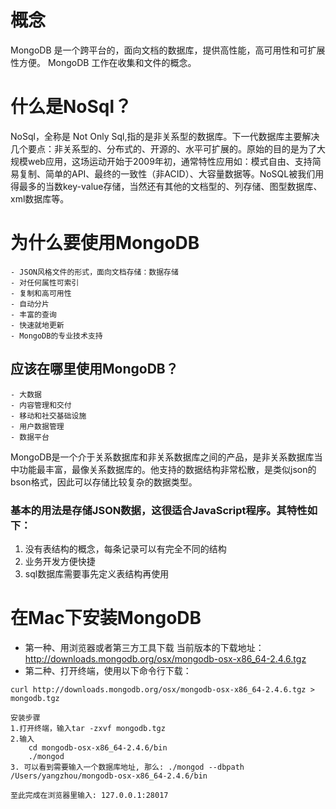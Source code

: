 # 概念
MongoDB 是一个跨平台的，面向文档的数据库，提供高性能，高可用性和可扩展性方便。
MongoDB 工作在收集和文件的概念。

# 什么是NoSql？
NoSql，全称是 Not Only Sql,指的是非关系型的数据库。下一代数据库主要解决几个要点：非关系型的、分布式的、开源的、水平可扩展的。原始的目的是为了大规模web应用，这场运动开始于2009年初，通常特性应用如：模式自由、支持简易复制、简单的API、最终的一致性（非ACID）、大容量数据等。NoSQL被我们用得最多的当数key-value存储，当然还有其他的文档型的、列存储、图型数据库、xml数据库等。

# 为什么要使用MongoDB
    - JSON风格文件的形式，面向文档存储：数据存储
    - 对任何属性可索引
    - 复制和高可用性
    - 自动分片
    - 丰富的查询
    - 快速就地更新
    - MongoDB的专业技术支持
 

## 应该在哪里使用MongoDB？
    - 大数据
    - 内容管理和交付  
    - 移动和社交基础设施  
    - 用户数据管理 
    - 数据平台
 
MongoDB是一个介于关系数据库和非关系数据库之间的产品，是非关系数据库当中功能最丰富，最像关系数据库的。他支持的数据结构非常松散，是类似json的bson格式，因此可以存储比较复杂的数据类型。

### 基本的用法是存储JSON数据，这很适合JavaScript程序。其特性如下：

   1. 没有表结构的概念，每条记录可以有完全不同的结构
   2. 业务开发方便快捷
   3. sql数据库需要事先定义表结构再使用
 

# 在Mac下安装MongoDB
- 第一种、用浏览器或者第三方工具下载
当前版本的下载地址： http://downloads.mongodb.org/osx/mongodb-osx-x86_64-2.4.6.tgz
- 第二种、打开终端，使用以下命令行下载：
```
curl http://downloads.mongodb.org/osx/mongodb-osx-x86_64-2.4.6.tgz > mongodb.tgz
```
```
安装步骤
1.打开终端，输入tar -zxvf mongodb.tgz
2.输入
    cd mongodb-osx-x86_64-2.4.6/bin
    ./mongod 
3. 可以看到需要输入一个数据库地址, 那么: ./mongod --dbpath /Users/yangzhou/mongodb-osx-x86_64-2.4.6/bin

至此完成在浏览器里输入: 127.0.0.1:28017
```

